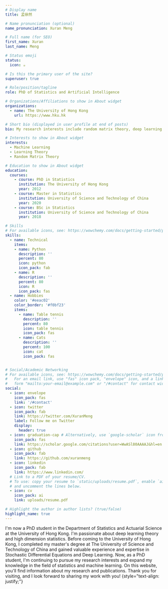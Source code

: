 ```yaml
---
# Display name
title: 孟徐然

# Name pronunciation (optional)
name_pronunciation: Xuran Meng

# Full name (for SEO)
first_name: Xuran
last_name: Meng

# Status emoji
status:
  icon: ☕️

# Is this the primary user of the site?
superuser: true

# Role/position/tagline
role: PhD of Statistics and Artificial Intelligence

# Organizations/Affiliations to show in About widget
organizations:
  - name: The University of Hong Kong
    url: https://www.hku.hk

# Short bio (displayed in user profile at end of posts)
bio: My research interests include random matrix theory, deep learning theory, optimization, high dimension statistics

# Interests to show in About widget
interests:
  - Machine Learning
  - Learning Theory
  - Random Matrix Theory

# Education to show in About widget
education:
  courses:
    - course: PhD in Statistics
      institution: The University of Hong Kong
      year: 2012
    - course: Master in Statistics
      institution: University of Science and Technology of China
      year: 2020
    - course: BSc in Statistics
      institution: University of Science and Technology of China
      year: 2018

# Skills
# For available icons, see: https://wowchemy.com/docs/getting-started/page-builder/#icons
skills:
  - name: Technical
    items:
    - name: Python
      description: ''
      percent: 80
      icon: python
      icon_pack: fab
    - name: R
      description: ''
      percent: 80
      icon: R
      icon_pack: fas
  - name: Hobbies
    color: '#eeac02'
    color_border: '#f0bf23'
    items:
      - name: Table tennis
        description: ''
        percent: 80
        icon: table tennis
        icon_pack: fas
      - name: Cats
        description: ''
        percent: 100
        icon: cat
        icon_pack: fas


# Social/Academic Networking
# For available icons, see: https://wowchemy.com/docs/getting-started/page-builder/#icons
#   For an email link, use "fas" icon pack, "envelope" icon, and a link in the
#   form "mailto:your-email@example.com" or "/#contact" for contact widget.
social:
  - icon: envelope
    icon_pack: fas
    link: '/#contact'
  - icon: twitter
    icon_pack: fab
    link: https://twitter.com/XuranMeng
    label: Follow me on Twitter
    display:
      header: true
  - icon: graduation-cap # Alternatively, use `google-scholar` icon from `ai` icon pack
    icon_pack: fas
    link: https://scholar.google.com/citations?user=WwASl80AAAAJ&hl=en
  - icon: github
    icon_pack: fab
    link: https://github.com/xuranmeng
  - icon: linkedin
    icon_pack: fab
    link: https://www.linkedin.com/
  # Link to a PDF of your resume/CV.
  # To use: copy your resume to `static/uploads/resume.pdf`, enable `ai` icons in `params.yaml`,
  # and uncomment the lines below.
  - icon: cv
    icon_pack: ai
    link: uploads/resume.pdf

# Highlight the author in author lists? (true/false)
highlight_name: true
---
```


I'm now a PhD student in the Department of Statistics and Actuarial Science at the University of Hong Kong. I'm passionate about deep learning theory and high dimension statistics. Before coming to the University of Hong Kong, I completed my master's degree at The University of Science and Technology of China and gained valuable experience and expertise in Stochastic Differential Equations and Deep Learning. Now, as a PhD student, I'm continuing to pursue my research interests and expand my knowledge in the field of statistics and machine learning. On this website, you'll find information about my research and publications. Thank you for visiting, and I look forward to sharing my work with you!
{style="text-align: justify;"}
